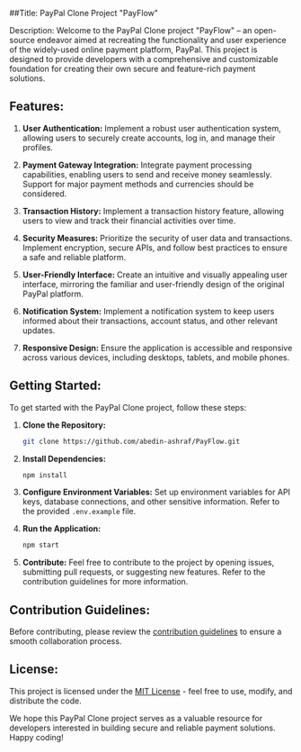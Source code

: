 ##Title: PayPal Clone Project "PayFlow"

Description:
Welcome to the PayPal Clone project "PayFlow" – an open-source endeavor aimed at recreating the functionality and user experience of the widely-used online payment platform, PayPal. This project is designed to provide developers with a comprehensive and customizable foundation for creating their own secure and feature-rich payment solutions.

## Features:
1. **User Authentication:** Implement a robust user authentication system, allowing users to securely create accounts, log in, and manage their profiles.

2. **Payment Gateway Integration:** Integrate payment processing capabilities, enabling users to send and receive money seamlessly. Support for major payment methods and currencies should be considered.

3. **Transaction History:** Implement a transaction history feature, allowing users to view and track their financial activities over time.

4. **Security Measures:** Prioritize the security of user data and transactions. Implement encryption, secure APIs, and follow best practices to ensure a safe and reliable platform.

5. **User-Friendly Interface:** Create an intuitive and visually appealing user interface, mirroring the familiar and user-friendly design of the original PayPal platform.

6. **Notification System:** Implement a notification system to keep users informed about their transactions, account status, and other relevant updates.

7. **Responsive Design:** Ensure the application is accessible and responsive across various devices, including desktops, tablets, and mobile phones.

## Getting Started:
To get started with the PayPal Clone project, follow these steps:

1. **Clone the Repository:**
   ```bash
   git clone https://github.com/abedin-ashraf/PayFlow.git
   ```

2. **Install Dependencies:**
   ```bash
   npm install
   ```

3. **Configure Environment Variables:**
   Set up environment variables for API keys, database connections, and other sensitive information. Refer to the provided `.env.example` file.

4. **Run the Application:**
   ```bash
   npm start
   ```

5. **Contribute:**
   Feel free to contribute to the project by opening issues, submitting pull requests, or suggesting new features. Refer to the contribution guidelines for more information.

## Contribution Guidelines:
Before contributing, please review the [contribution guidelines](CONTRIBUTING.md) to ensure a smooth collaboration process.

## License:
This project is licensed under the [MIT License](LICENSE.md) - feel free to use, modify, and distribute the code.

We hope this PayPal Clone project serves as a valuable resource for developers interested in building secure and reliable payment solutions. Happy coding!
